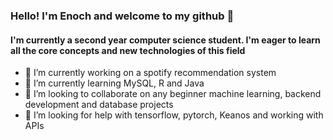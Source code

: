 ### Hello! I'm Enoch and welcome to my github 👋
#### I'm currently a second year computer science student. I'm eager to learn all the core concepts and new technologies of this field


- 🔭 I’m currently working on a spotify recommendation system 
- 🌱 I’m currently learning MySQL, R and Java 
- 👯 I’m looking to collaborate on any beginner machine learning, backend development and database projects
- 🤔 I’m looking for help with tensorflow, pytorch, Keanos and working with APIs



